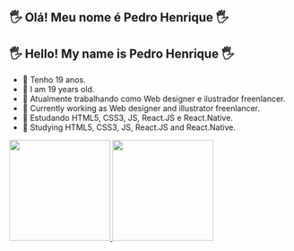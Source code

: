 ## 🖐 Olá! Meu nome é Pedro Henrique 🖐
## 🖐 Hello! My name is Pedro Henrique 🖐

- 📅 Tenho 19 anos.
- 📅 I am 19 years old.
- 🎨 Atualmente trabalhando como Web designer e ilustrador freenlancer.
- 🎨 Currently working as Web designer and illustrator freenlancer.
- 📘 Estudando HTML5, CSS3, JS, React.JS e React.Native.
- 📘 Studying HTML5, CSS3, JS, React.JS and React.Native. 

<div>
  <a href="https://github.com/Phenrirs">
  <img height="180em" src="https://github-readme-stats.vercel.app/api?username=Phenrirs&show_icons=true&theme=synthwave&include_all_commits=true&count_private=true"/>
  <img height="180em" src="https://github-readme-stats.vercel.app/api/top-langs/?username=Phenrirs&layout=compact&langs_count=7&theme=synthwave"/>
</div>
